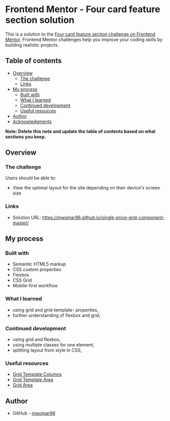 # Frontend Mentor - Four card feature section solution

This is a solution to the [Four card feature section challenge on Frontend Mentor](https://www.frontendmentor.io/challenges/four-card-feature-section-weK1eFYK). Frontend Mentor challenges help you improve your coding skills by building realistic projects. 

## Table of contents

- [Overview](#overview)
  - [The challenge](#the-challenge)
  - [Links](#links)
- [My process](#my-process)
  - [Built with](#built-with)
  - [What I learned](#what-i-learned)
  - [Continued development](#continued-development)
  - [Useful resources](#useful-resources)
- [Author](#author)
- [Acknowledgments](#acknowledgments)

**Note: Delete this note and update the table of contents based on what sections you keep.**

## Overview

### The challenge

Users should be able to:

- View the optimal layout for the site depending on their device's screen size


### Links

- Solution URL: https://mwojnar96.github.io/single-price-grid-component-master/

## My process

### Built with

- Semantic HTML5 markup
- CSS custom properties
- Flexbox
- CSS Grid
- Mobile-first workflow


### What I learned

- using grid and grid-template- properties,
- further understanding of flexbox and grid,

### Continued development

- using grid and flexbox,
- using multiple classes for one element,
- splitting layout from style in CSS,

### Useful resources

- [Grid Template Columns](https://developer.mozilla.org/en-US/docs/Web/CSS/grid-template-columns)
- [Grid Template Area](https://developer.mozilla.org/en-US/docs/Web/CSS/grid-template-areas)
 - [Grid Area](https://developer.mozilla.org/en-US/docs/Web/CSS/grid-area) 

## Author

- GitHub - [mwojnar96](https://github.com/mwojnar96)
